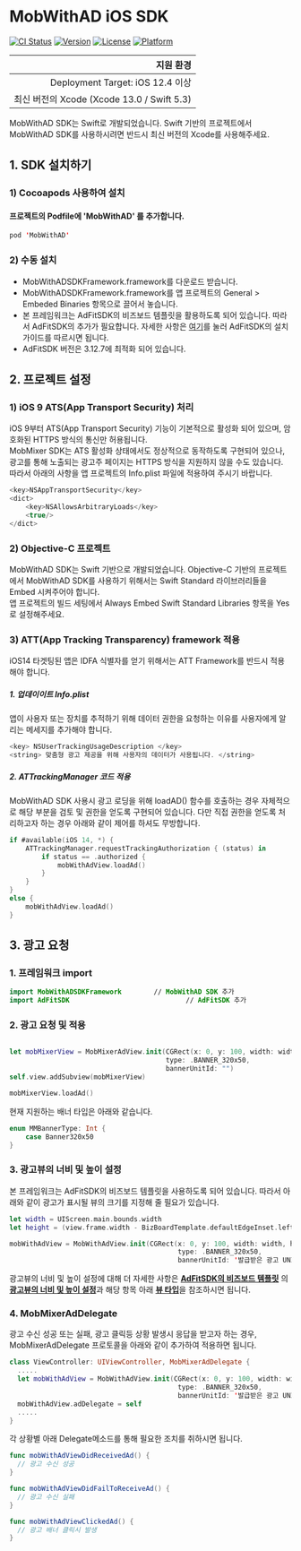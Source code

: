 # MobWithAD iOS SDK

[![CI Status](https://img.shields.io/travis/mobon/MobWithAD.svg?style=flat)](https://travis-ci.org/mobon/MobWithAD)
[![Version](https://img.shields.io/cocoapods/v/MobWithAD.svg?style=flat)](https://cocoapods.org/pods/MobWithAD)
[![License](https://img.shields.io/cocoapods/l/MobWithAD.svg?style=flat)](https://cocoapods.org/pods/MobWithAD)
[![Platform](https://img.shields.io/cocoapods/p/MobWithAD.svg?style=flat)](https://cocoapods.org/pods/MobWithAD)



|지원 환경|
|---:|
| Deployment Target: iOS 12.4 이상 |
| 최신 버전의 Xcode (Xcode 13.0 / Swift 5.3) |

MobWithAD SDK는 Swift로 개발되었습니다. Swift 기반의 프로젝트에서 MobWithAD SDK를 사용하시려면 반드시 최신 버전의 Xcode를 사용해주세요.


## 1. SDK 설치하기
### 1) Cocoapods 사용하여 설치
#### 프로젝트의 Podfile에 'MobWithAD' 를 추가합니다.
```swift
pod 'MobWithAD'
```

### 2) 수동 설치
 - MobWithADSDKFramework.framework를 다운로드 받습니다.  
 - MobWithADSDKFramework.framework를 앱 프로젝트의 General > Embeded Binaries 항목으로 끌어서 놓습니다.  
 - 본 프레임워크는 AdFitSDK의 비즈보드 템플릿을 활용하도록 되어 있습니다. 따라서 AdFitSDK의 추가가 필요합니다. 
   자세한 사항은 [여기](https://github.com/adfit/adfit-ios-sdk/blob/master/Guide/Install%20SDK.md)를 눌러 AdFitSDK의 설치 가이드를 따르시면 됩니다.
 - AdFitSDK 버전은 3.12.7에 최적화 되어 있습니다.



## 2. 프로젝트 설정

### 1) iOS 9 ATS(App Transport Security) 처리
iOS 9부터 ATS(App Transport Security) 기능이 기본적으로 활성화 되어 있으며, 암호화된 HTTPS 방식의 통신만 허용됩니다.  
MobMixer SDK는 ATS 활성화 상태에서도 정상적으로 동작하도록 구현되어 있으나, 광고를 통해 노출되는 광고주 페이지는 HTTPS 방식을 지원하지 않을 수도 있습니다.  
따라서 아래의 사항을 앱 프로젝트의 Info.plist 파일에 적용하여 주시기 바랍니다.  

```swift
<key>NSAppTransportSecurity</key>
<dict>
    <key>NSAllowsArbitraryLoads</key>
    <true/>
</dict>
```
### 2) Objective-C 프로젝트
MobWithAD SDK는 Swift 기반으로 개발되었습니다. Objective-C 기반의 프로젝트에서 MobWithAD SDK를 사용하기 위해서는 Swift Standard 라이브러리들을 Embed 시켜주어야 합니다.  
앱 프로젝트의 빌드 세팅에서 Always Embed Swift Standard Libraries 항목을 Yes로 설정해주세요.  


### 3) ATT(App Tracking Transparency) framework 적용
iOS14 타겟팅된 앱은 IDFA 식별자를 얻기 위해서는 ATT Framework를 반드시 적용해야 합니다.

##### 1. 업데이이트 Info.plist
앱이 사용자 또는 장치를 추적하기 위해 데이터 권한을 요청하는 이유를 사용자에게 알리는 메세지를 추가해야 합니다.  
```swift
<key> NSUserTrackingUsageDescription </key>
<string> 맞춤형 광고 제공을 위해 사용자의 데이터가 사용됩니다. </string>
```

##### 2. ATTrackingManager 코드 적용
MobWithAD SDK 사용시 광고 로딩을 위해 loadAD() 함수를 호출하는 경우 자체적으로 해당 부분을 검토 및 권한을 얻도록 구현되어 있습니다.
다만 직접 권한을 얻도록 처리하고자 하는 경우 아래와 같이 제어를 하셔도 무방합니다.
```swift
if #available(iOS 14, *) {
    ATTrackingManager.requestTrackingAuthorization { (status) in
        if status == .authorized {
            mobWithAdView.loadAd()
        }
    }
}
else {
    mobWithAdView.loadAd()
}
```



## 3. 광고 요청

### 1. 프레임워크 import

```swift
import MobWithADSDKFramework		// MobWithAD SDK 추가
import AdFitSDK		    					// AdFitSDK 추가
```



### 2. 광고 요청 및 적용

```swift

let mobMixerView = MobMixerAdView.init(CGRect(x: 0, y: 100, width: width, height: height),
                                       type: .BANNER_320x50,
                                       bannerUnitId: "")
self.view.addSubview(mobMixerView)

mobMixerView.loadAd()
```
현재 지원하는 배너 타입은 아래와 같습니다.

```swift
enum MMBannerType: Int {
    case Banner320x50
}
```



### 3. 광고뷰의 너비 및 높이 설정

본 프레임워크는 AdFitSDK의 비즈보드 템플릿을 사용하도록 되어 있습니다. 따라서 아래와 같이 광고가 표시될 뷰의 크기를 지정해 줄 필요가 있습니다.

``` swift
let width = UIScreen.main.bounds.width
let height = (view.frame.width - BizBoardTemplate.defaultEdgeInset.left + BizBoardTemplate.defaultEdgeInset.right) / (1029 / 222) + BizBoardTemplate.defaultEdgeInset.top + BizBoardTemplate.defaultEdgeInset.bottom

mobWithAdView = MobWithAdView.init(CGRect(x: 0, y: 100, width: width, height: height),
                                          type: .BANNER_320x50,
                                          bannerUnitId: '발급받은 광고 UNIT ID')
```

광고뷰의 너비 및 높이 설정에 대해 더 자세한 사항은 [**AdFitSDK의 비즈보드 템플릿**](https://github.com/adfit/adfit-ios-sdk/blob/master/Guide/BizBoard%20Ad%20Template.md) 의 [**광고뷰의 너비 및 높이 설정**](https://github.com/adfit/adfit-ios-sdk/blob/master/Guide/BizBoard%20Ad%20Template.md#-4-%EA%B4%91%EA%B3%A0%EB%B7%B0%EC%9D%98-%EB%84%88%EB%B9%84-%EB%B0%8F-%EB%86%92%EC%9D%B4-%EC%84%A4%EC%A0%95)과 해당 항목 아래 [**뷰 타입**](https://github.com/adfit/adfit-ios-sdk/blob/master/Guide/BizBoard%20Ad%20Template.md#2-%EB%B7%B0-%ED%83%80%EC%9E%85-uiview-2)을 참조하시면 됩니다.



### 4. MobMixerAdDelegate

광고 수신 성공 또는 실패, 광고 클릭등 상황 발생시 응답을 받고자 하는 경우, MobMixerAdDelegate 프로토콜을 아래와 같이 추가하여 적용하면 됩니다. 

```swift
class ViewController: UIViewController, MobMixerAdDelegate {
  .....
  let mobWithAdView = MobWithAdView.init(CGRect(x: 0, y: 100, width: width, height: height),
                                          type: .BANNER_320x50,
                                          bannerUnitId: '발급받은 광고 UNIT ID')
  mobWithAdView.adDelegate = self
  .....
}
```

각 상황별 아래 Delegate메소드를 통해 필요한 조치를 취하시면 됩니다.

```swift
func mobWithAdViewDidReceivedAd() {
  // 광고 수신 성공
}

func mobWithAdViewDidFailToReceiveAd() {
  // 광고 수신 실패
}

func mobWithAdViewClickedAd() {
  // 광고 배너 클릭시 발생
}
```

